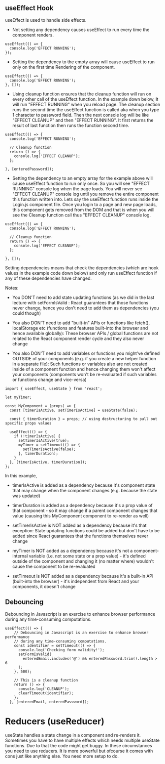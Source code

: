 ## useEffect Hook
useEffect is used to handle side effects.

- Not setting any dependency causes useEffect to run every time the component renders.

```
useEffect(() => {
  console.log('EFFECT RUNNING');
});
```

- Setting the dependency to the empty array will cause useEffect to run only on the first time Rendering of the component.

```
useEffect(() => {
  console.log('EFFECT RUNNING');
}, []);
```

- Using cleanup function ensures that the cleanup function will run on every other call of the useEffect function. In the example down below, It will run "EFFECT RUNNING" when you reload page. The cleanup section runs the second time the useEffect function is called aka when you type 1 character to password field. Then the next console log will be like "EFFECT CLEANUP" and then "EFFECT RUNNING". It first returns the result of last function then runs the function second time.

```
useEffect(() => {
  console.log('EFFECT RUNNING');
  
  // Cleanup function
  return () => {
    console.log('EFFECT CLEANUP');
  };

}, [enteredPassword]);
```

- Setting the dependency to an empty array for the example above will cause useEffect function to run only once. So you will see "EFFECT RUNNING" console log when the page loads. You will never see "EFFECT CLEANUP" console log until you remove the entire component this function written into. Lets say the useEffect function runs inside the Login.js component file. Once you login to a page and new page loads, this component gets removed from the DOM and that is when you will see the Cleanup function call thus "EFFECT CLEANUP" console log.

```
useEffect(() => {
  console.log('EFFECT RUNNING');
  
  // Cleanup function
  return () => {
    console.log('EFFECT CLEANUP');
  };

}, []);
```

Setting dependencies means that check the dependencies (which are hook values in the example code down below) and only run useEffect function if any of these dependencies have changed.

Notes:
- You DON'T need to add state updating functions (as we did in the last lecture with setFormIsValid : React guarantees that those functions never change, hence you don't need to add them as dependencies (you could though)

- You also DON'T need to add "built-in" APIs or functions like fetch(), localStorage etc (functions and features built-into the browser and hence available globally): These browser APIs / global functions are not related to the React component render cycle and they also never change

- You also DON'T need to add variables or functions you might've defined OUTSIDE of your components (e.g. if you create a new helper function in a separate file): Such functions or variables also are not created inside of a component function and hence changing them won't affect your components (components won't be re-evaluated if such variables or functions change and vice-versa)

```
import { useEffect, useState } from 'react';
 
let myTimer;
 
const MyComponent = (props) => {
  const [timerIsActive, setTimerIsActive] = useState(false);
 
  const { timerDuration } = props; // using destructuring to pull out specific props values
 
  useEffect(() => {
    if (!timerIsActive) {
      setTimerIsActive(true);
      myTimer = setTimeout(() => {
        setTimerIsActive(false);
      }, timerDuration);
    }
  }, [timerIsActive, timerDuration]);
};
```

In this example,

- timerIsActive is added as a dependency because it's component state that may change when the component changes (e.g. because the state was updated)

- timerDuration is added as a dependency because it's a prop value of that component - so it may change if a parent component changes that value (causing this MyComponent component to re-render as well)

- setTimerIsActive is NOT added as a dependency because it's that exception: State updating functions could be added but don't have to be added since React guarantees that the functions themselves never change

- myTimer is NOT added as a dependency because it's not a component-internal variable (i.e. not some state or a prop value) - it's defined outside of the component and changing it (no matter where) wouldn't cause the component to be re-evaluated

- setTimeout is NOT added as a dependency because it's a built-in API (built-into the browser) - it's independent from React and your components, it doesn't change

## Debouncing
Debouncing in Javascript is an exercise to enhance browser performance during any time-consuming computations.

```
useEffect(() => {
    // Debouncing in Javascript is an exercise to enhance browser performance 
    // during any time-consuming computations. 
    const identifier = setTimeout(() => {
      console.log('Checking form validity!');
      setFormIsValid(
        enteredEmail.includes('@') && enteredPassword.trim().length > 6
      );
    }, 500);

    // This is a cleanup function
    return () => {
      console.log('CLEANUP');
      clearTimeout(identifier);
    };
  }, [enteredEmail, enteredPassword]);
```

# Reducers (useReducer)
useState handles a state change in a component and re-renders it. Sometimes you have to have multiple effects which needs multiple useState functions. Due to that the code might get buggy. In these circumstances you need to use reducers. It is more powerful but ofcourse it comes with cons just like anything else. You need more setup to do.